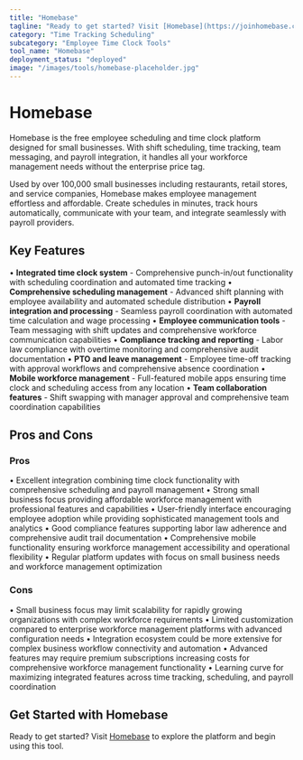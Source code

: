 ```yaml
---
title: "Homebase"
tagline: "Ready to get started? Visit [Homebase](https://joinhomebase.com) to explore the platform and begin using this tool...."
category: "Time Tracking Scheduling"
subcategory: "Employee Time Clock Tools"
tool_name: "Homebase"
deployment_status: "deployed"
image: "/images/tools/homebase-placeholder.jpg"
---
```


# Homebase

Homebase is the free employee scheduling and time clock platform designed for small businesses. With shift scheduling, time tracking, team messaging, and payroll integration, it handles all your workforce management needs without the enterprise price tag.

Used by over 100,000 small businesses including restaurants, retail stores, and service companies, Homebase makes employee management effortless and affordable. Create schedules in minutes, track hours automatically, communicate with your team, and integrate seamlessly with payroll providers.

## Key Features

• **Integrated time clock system** - Comprehensive punch-in/out functionality with scheduling coordination and automated time tracking
• **Comprehensive scheduling management** - Advanced shift planning with employee availability and automated schedule distribution
• **Payroll integration and processing** - Seamless payroll coordination with automated time calculation and wage processing
• **Employee communication tools** - Team messaging with shift updates and comprehensive workforce communication capabilities
• **Compliance tracking and reporting** - Labor law compliance with overtime monitoring and comprehensive audit documentation
• **PTO and leave management** - Employee time-off tracking with approval workflows and comprehensive absence coordination
• **Mobile workforce management** - Full-featured mobile apps ensuring time clock and scheduling access from any location
• **Team collaboration features** - Shift swapping with manager approval and comprehensive team coordination capabilities

## Pros and Cons

### Pros
• Excellent integration combining time clock functionality with comprehensive scheduling and payroll management
• Strong small business focus providing affordable workforce management with professional features and capabilities
• User-friendly interface encouraging employee adoption while providing sophisticated management tools and analytics
• Good compliance features supporting labor law adherence and comprehensive audit trail documentation
• Comprehensive mobile functionality ensuring workforce management accessibility and operational flexibility
• Regular platform updates with focus on small business needs and workforce management optimization

### Cons
• Small business focus may limit scalability for rapidly growing organizations with complex workforce requirements
• Limited customization compared to enterprise workforce management platforms with advanced configuration needs
• Integration ecosystem could be more extensive for complex business workflow connectivity and automation
• Advanced features may require premium subscriptions increasing costs for comprehensive workforce management functionality
• Learning curve for maximizing integrated features across time tracking, scheduling, and payroll coordination

## Get Started with Homebase

Ready to get started? Visit [Homebase](https://joinhomebase.com) to explore the platform and begin using this tool.
